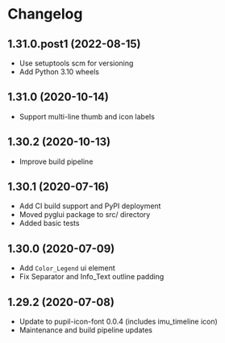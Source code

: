 # Changelog

## 1.31.0.post1 (2022-08-15)
- Use setuptools scm for versioning
- Add Python 3.10 wheels

## 1.31.0 (2020-10-14)
- Support multi-line thumb and icon labels

## 1.30.2 (2020-10-13)
- Improve build pipeline

## 1.30.1 (2020-07-16)
- Add CI build support and PyPI deployment
- Moved pyglui package to src/ directory
- Added basic tests

## 1.30.0 (2020-07-09)
- Add `Color_Legend` ui element
- Fix Separator and Info_Text outline padding

## 1.29.2 (2020-07-08)
- Update to pupil-icon-font 0.0.4 (includes imu_timeline icon)
- Maintenance and build pipeline updates
